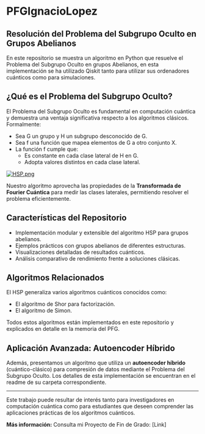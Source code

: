 # PFGIgnacioLopez

## **Resolución del Problema del Subgrupo Oculto en Grupos Abelianos**

En este repositorio se muestra un algoritmo en Python que resuelve el Problema del Subgrupo Oculto en grupos Abelianos, en esta implementación se ha utilizado Qiskit tanto para utilizar sus ordenadores cuánticos como para simulaciones.

## **¿Qué es el Problema del Subgrupo Oculto?**

El Problema del Subgrupo Oculto es fundamental en computación cuántica y demuestra una ventaja significativa respecto a los algoritmos clásicos. Formalmente:

- Sea G un grupo y H un subgrupo desconocido de G.
- Sea f una función que mapea elementos de G a otro conjunto X.
- La función f cumple que:
  - Es constante en cada clase lateral de H en G.
  - Adopta valores distintos en cada clase lateral.


[![HSP.png](https://i.postimg.cc/8zS7CfLR/HSP.png)](https://postimg.cc/RNgSsFsh)


Nuestro algoritmo aprovecha las propiedades de la **Transformada de Fourier Cuántica** para medir las clases laterales, permitiendo resolver el problema eficientemente.

## **Características del Repositorio**

- Implementación modular y extensible del algoritmo HSP para grupos abelianos.
- Ejemplos prácticos con grupos abelianos de diferentes estructuras.
- Visualizaciones detalladas de resultados cuánticos.
- Análisis comparativo de rendimiento frente a soluciones clásicas.

## **Algoritmos Relacionados**

El HSP generaliza varios algoritmos cuánticos conocidos como:

- El algoritmo de Shor para factorización.
- El algoritmo de Simon.

Todos estos algoritmos están implementados en este repositorio y explicados en detalle en la memoria del PFG.

## **Aplicación Avanzada: Autoencoder Híbrido**

Además, presentamos un algoritmo que utiliza un **autoencoder híbrido** (cuántico-clásico) para compresión de datos mediante el Problema del Subgrupo Oculto. Los detalles de esta implementación se encuentran en el readme de su carpeta correspondiente.

---

Este trabajo puede resultar de interés tanto para investigadores en computación cuántica como para estudiantes que deseen comprender las aplicaciones prácticas de los algoritmos cuánticos.

**Más información:** Consulta mi Proyecto de Fin de Grado: [Link]
